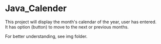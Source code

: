# Java_Calender

This project will display the month's calendar of the year, user has entered. 
It has option (button) to move to the next or previous months. 

For better understanding, see img folder. 
